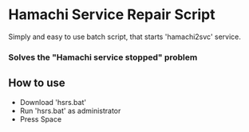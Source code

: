 
# Hamachi Service Repair Script 


Simply and easy to use batch script, that starts 'hamachi2svc' service. 



### Solves the "Hamachi service stopped" problem


## How to use
- Download 'hsrs.bat'
- Run 'hsrs.bat' as administrator
- Press Space
